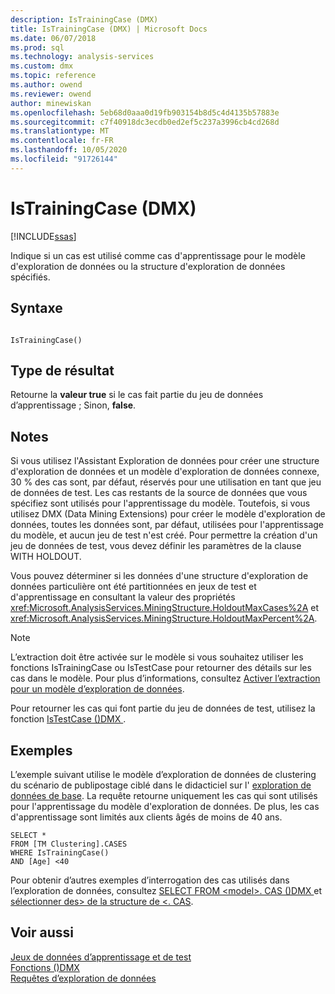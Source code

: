 ```yaml
---
description: IsTrainingCase (DMX)
title: IsTrainingCase (DMX) | Microsoft Docs
ms.date: 06/07/2018
ms.prod: sql
ms.technology: analysis-services
ms.custom: dmx
ms.topic: reference
ms.author: owend
ms.reviewer: owend
author: minewiskan
ms.openlocfilehash: 5eb68d0aaa0d19fb903154b8d5c4d4135b57883e
ms.sourcegitcommit: c7f40918dc3ecdb0ed2ef5c237a3996cb4cd268d
ms.translationtype: MT
ms.contentlocale: fr-FR
ms.lasthandoff: 10/05/2020
ms.locfileid: "91726144"
---
```

# <a name="istrainingcase-dmx"></a>IsTrainingCase (DMX)
[!INCLUDE[ssas](../includes/applies-to-version/ssas.md)]

  Indique si un cas est utilisé comme cas d'apprentissage pour le modèle d'exploration de données ou la structure d'exploration de données spécifiés.  
  
## <a name="syntax"></a>Syntaxe  
  
```  
  
IsTrainingCase()  
```  
  
## <a name="result-type"></a>Type de résultat  
 Retourne la **valeur true** si le cas fait partie du jeu de données d’apprentissage ; Sinon, **false**.  
  
## <a name="remarks"></a>Notes  
 Si vous utilisez l'Assistant Exploration de données pour créer une structure d'exploration de données et un modèle d'exploration de données connexe, 30 % des cas sont, par défaut, réservés pour une utilisation en tant que jeu de données de test. Les cas restants de la source de données que vous spécifiez sont utilisés pour l'apprentissage du modèle. Toutefois, si vous utilisez DMX (Data Mining Extensions) pour créer le modèle d'exploration de données, toutes les données sont, par défaut, utilisées pour l'apprentissage du modèle, et aucun jeu de test n'est créé. Pour permettre la création d'un jeu de données de test, vous devez définir les paramètres de la clause WITH HOLDOUT.  
  
 Vous pouvez déterminer si les données d'une structure d'exploration de données particulière ont été partitionnées en jeux de test et d'apprentissage en consultant la valeur des propriétés <xref:Microsoft.AnalysisServices.MiningStructure.HoldoutMaxCases%2A> et <xref:Microsoft.AnalysisServices.MiningStructure.HoldoutMaxPercent%2A>.  
  
> [!NOTE]  
>  L’extraction doit être activée sur le modèle si vous souhaitez utiliser les fonctions IsTrainingCase ou IsTestCase pour retourner des détails sur les cas dans le modèle. Pour plus d’informations, consultez [Activer l’extraction pour un modèle d’exploration de données](/analysis-services/data-mining/enable-drillthrough-for-a-mining-model).  
  
 Pour retourner les cas qui font partie du jeu de données de test, utilisez la fonction [IsTestCase &#40;&#41;DMX ](../dmx/istestcase-dmx.md).  
  
## <a name="examples"></a>Exemples  
 L’exemple suivant utilise le modèle d’exploration de données de clustering du scénario de publipostage ciblé dans le didacticiel sur l' [exploration de données de base](/previous-versions/sql/sql-server-2016/ms167167(v=sql.130)). La requête retourne uniquement les cas qui sont utilisés pour l'apprentissage du modèle d'exploration de données. De plus, les cas d'apprentissage sont limités aux clients âgés de moins de 40 ans.  
  
```  
SELECT *  
FROM [TM Clustering].CASES  
WHERE IsTrainingCase()  
AND [Age] <40  
```  
  
 Pour obtenir d’autres exemples d’interrogation des cas utilisés dans l’exploration de données, consultez [SELECT FROM &#60;model&#62;. CAS &#40;&#41;DMX ](../dmx/select-from-model-cases-dmx.md) et [sélectionner des&#62; de la structure de &#60;. CAS](../dmx/select-from-structure-cases.md).  
  
## <a name="see-also"></a>Voir aussi  
 [Jeux de données d’apprentissage et de test](/analysis-services/data-mining/training-and-testing-data-sets)   
 [Fonctions &#40;&#41;DMX ](../dmx/functions-dmx.md)   
 [Requêtes d’exploration de données](/analysis-services/data-mining/data-mining-queries)  
  
